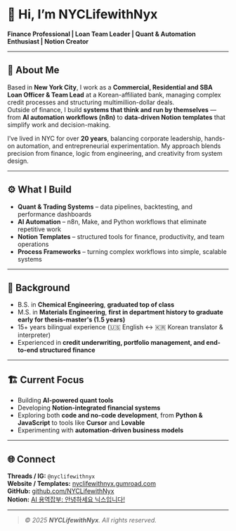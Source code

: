 # 👋 Hi, I’m **NYCLifewithNyx**

**Finance Professional | Loan Team Leader | Quant & Automation Enthusiast | Notion Creator**

---

## 🧭 About Me

Based in **New York City**, I work as a **Commercial, Residential and SBA Loan Officer & Team Lead** at a Korean-affiliated bank, managing complex credit processes and structuring multimillion-dollar deals.  
Outside of finance, I build **systems that think and run by themselves** — from **AI automation workflows (n8n)** to **data-driven Notion templates** that simplify work and decision-making.

I’ve lived in NYC for over **20 years**, balancing corporate leadership, hands-on automation, and entrepreneurial experimentation. My approach blends precision from finance, logic from engineering, and creativity from system design.

---

## ⚙️ What I Build

- **Quant & Trading Systems** – data pipelines, backtesting, and performance dashboards  
- **AI Automation** – n8n, Make, and Python workflows that eliminate repetitive work  
- **Notion Templates** – structured tools for finance, productivity, and team operations  
- **Process Frameworks** – turning complex workflows into simple, scalable systems  

---

## 🧠 Background

- B.S. in **Chemical Engineering**, **graduated top of class**  
- M.S. in **Materials Engineering**, **first in department history to graduate early for thesis-master's (1.5 years)**  
- 15+ years bilingual experience (🇺🇸 English ↔ 🇰🇷 Korean translator & interpreter)  
- Experienced in **credit underwriting, portfolio management, and end-to-end structured finance**  

---

## 🏗️ Current Focus

- Building **AI-powered quant tools**  
- Developing **Notion-integrated financial systems**  
- Exploring both **code and no-code development**, from **Python & JavaScript** to tools like **Cursor** and **Lovable**  
- Experimenting with **automation-driven business models**

---

## 🌐 Connect

**Threads / IG:** `@nyclifewithnyx`  
**Website / Templates:** [nyclifewithnyx.gumroad.com](https://nyclifewithnyx.gumroad.com)  
**GitHub:** [github.com/NYCLifewithNyx](https://github.com/NYCLifewithNyx)   
**Notion:** [AI 용역잡부: 안녕하세요 닉스입니다!](https://nyclifewithnyx.notion.site/AI-2754bdea02d580159580fd4b9eb2e969?pvs=74)

---

> _© 2025 **NYCLifewithNyx**. All rights reserved._
